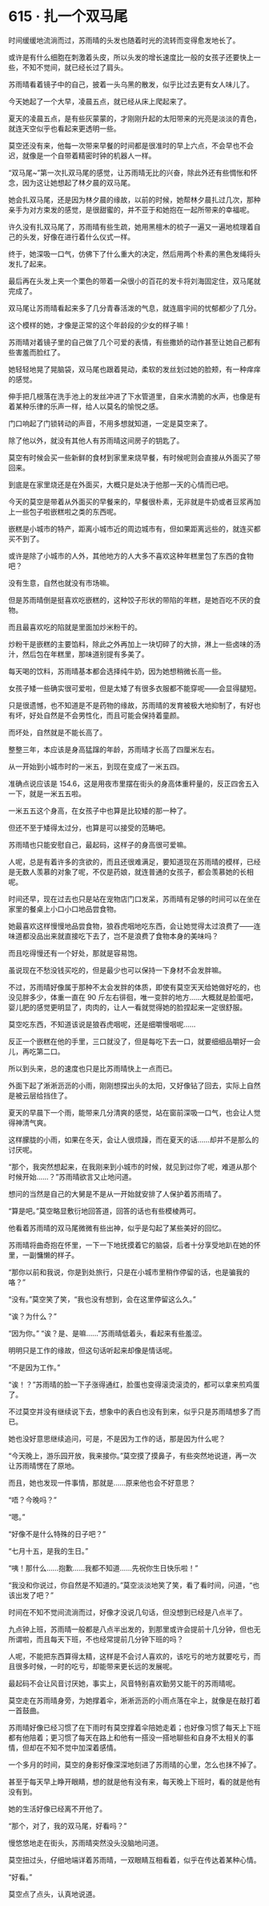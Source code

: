 # 615 · 扎一个双马尾

时间缓缓地流淌而过，苏雨晴的头发也随着时光的流转而变得愈发地长了。

或许是有什么细胞在刺激着头皮，所以头发的增长速度比一般的女孩子还要快上一些，不知不觉间，就已经长过了肩头。

苏雨晴看着镜子中的自己，披着一头乌黑的散发，似乎比过去更有女人味儿了。

今天她起了一个大早，凌晨五点，就已经从床上爬起来了。

夏天的凌晨五点，是有些灰蒙蒙的，才刚刚升起的太阳带来的光亮是淡淡的青色，就连天空似乎也看起来更透明一些。

莫空还没有来，他每一次带来早餐的时间都是很准时的早上六点，不会早也不会迟，就像是一个自带着精密时钟的机器人一样。

“双马尾~”第一次扎双马尾的感觉，让苏雨晴无比的兴奋，除此外还有些惆怅和怀念，因为这让她想起了林夕晨的双马尾。

她会扎双马尾，还是因为林夕晨的缘故，以前的时候，她帮林夕晨扎过几次，那种亲手为对方束发的感觉，是很甜蜜的，并不亚于和她抱在一起所带来的幸福呢。

许久没有扎双马尾了，苏雨晴有些生疏，她用黑檀木的梳子一遍又一遍地梳理着自己的头发，好像在进行着什么仪式一样。

终于，她深吸一口气，仿佛下了什么重大的决定，然后用两个朴素的黑色发绳将头发扎了起来。

最后再在头发上夹一个栗色的带着一朵很小的百花的发卡将刘海固定住，双马尾就完成了。

双马尾让苏雨晴看起来多了几分青春活泼的气息，就连眉宇间的忧郁都少了几分。

这个模样的她，才像是正常的这个年龄段的少女的样子嘛！

苏雨晴对着镜子里的自己做了几个可爱的表情，有些撒娇的动作甚至让她自己都有些害羞而脸红了。

她轻轻地晃了晃脑袋，双马尾也跟着晃动，柔软的发丝划过她的脸颊，有一种痒痒的感觉。

伸手把几根落在洗手池上的发丝冲进了下水管道里，自来水清脆的水声，也像是有着某种乐律的乐声一样，给人以莫名的愉悦之感。

门口响起了门锁转动的声音，不用多想就知道，一定是莫空来了。

除了他以外，就没有其他人有苏雨晴这间房子的钥匙了。

莫空有时候会买一些新鲜的食材到家里来烧早餐，有时候呢则会直接从外面买了带回来。

到底是在家里烧还是在外面买，大概只是处决于他那一天的心情而已吧。

今天的莫空是带着从外面买的早餐来的，早餐很朴素，无非就是牛奶或者豆浆再加上一些包子啦嵌糕啦之类的东西呢。

嵌糕是小城市的特产，距离小城市近的周边城市有，但如果距离远些的，就连买都买不到了。

或许是除了小城市的人外，其他地方的人大多不喜欢这种年糕里包了东西的食物吧？

没有生意，自然也就没有市场嘛。

但是苏雨晴倒是挺喜欢吃嵌糕的，这种饺子形状的带陷的年糕，是她百吃不厌的食物。

而且最喜欢吃的陷就是里面加炒米粉干的。

炒粉干是嵌糕的主要馅料，除此之外再加上一块切碎了的大排，淋上一些卤味的汤汁，然后包在年糕里，那味道别提有多美了。

每天喝的饮料，苏雨晴基本都会选择纯牛奶，因为她想稍微长高一些。

女孩子矮一些确实很可爱啦，但是太矮了有很多衣服都不能穿呢——会显得腿短。

只是很遗憾，也不知道是不是药物的缘故，苏雨晴的发育被极大地抑制了，有好也有坏，好处自然是不会男性化，而且可能会保持着童颜。

而坏处，自然就是不能长高了。

整整三年，本应该是身高猛蹿的年龄，苏雨晴才长高了四厘米左右。

从一开始到小城市时的一米五，到现在变成了一米五四。

准确点说应该是 154.6，这是用夜市里摆在街头的身高体重秤量的，反正四舍五入一下，就是一米五五啦。

一米五五这个身高，在女孩子中也算是比较矮的那一种了。

但还不至于矮得太过分，也算是可以接受的范畴吧。

苏雨晴也只能安慰自己，最起码，这样子的身高很可爱嘛。

人呢，总是有着许多的贪欲的，而且还很难满足，要知道现在苏雨晴的模样，已经是无数人羡慕的对象了呢，不仅是药娘，就连普通的女孩子，都会羡慕她的长相呢。

时间还早，现在过去也只是站在宠物店门口发呆，苏雨晴有足够的时间可以在坐在家里的餐桌上小口小口地品尝食物。

她最喜欢这样慢慢地品尝食物，狼吞虎咽地吃东西，会让她觉得太过浪费了——连味道都没品出来就直接吃下去了，岂不是浪费了食物本身的美味吗？

而且吃得慢还有一个好处，那就是容易饱。

虽说现在不愁没钱买吃的，但是最少也可以保持一下身材不会发胖嘛。

不过，苏雨晴好像属于那种不太会发胖的体质，即使有莫空天天给她做好吃的，也没见胖多少，体重一直在 90 斤左右徘徊，唯一变胖的地方……大概就是脸蛋吧，婴儿肥的感觉更明显了，肉肉的，让人一看就觉得她的脸捏起来一定很舒服。

莫空吃东西，不知道该说是狼吞虎咽呢，还是细嚼慢咽呢……

反正一个嵌糕在他的手里，三口就没了，但是每吃下去一口，就要细细品嚼好一会儿，再吃第二口。

所以到头来，总的速度也只是比苏雨晴快上一点而已。

外面下起了淅淅沥沥的小雨，刚刚想探出头的太阳，又好像钻了回去，实际上自然是被云层给挡住了。

夏天的早晨下一个雨，能带来几分清爽的感觉，站在窗前深吸一口气，也会让人觉得神清气爽。

这样朦胧的小雨，如果在冬天，会让人很烦躁，而在夏天的话……却并不是那么的讨厌呢。

“那个，我突然想起来，在我刚来到小城市的时候，就见到过你了呢，难道从那个时候开始……？”苏雨晴欲言又止地问道。

想问的当然是自己的大舅是不是从一开始就安排了人保护着苏雨晴了。

“算是吧。”莫空略显敷衍地回答道，回答的话也有些模棱两可。

他看着苏雨晴的双马尾微微有些出神，似乎是勾起了某些美好的回忆。

苏雨晴将曲奇抱在怀里，一下一下地抚摸着它的脑袋，后者十分享受地趴在她的怀里，一副慵懒的样子。

“那你以前和我说，你是到处旅行，只是在小城市里稍作停留的话，也是骗我的咯？”

“没有。”莫空笑了笑，“我也没有想到，会在这里停留这么久。”

“诶？为什么？”

“因为你。”
“诶？是、是嘛……”苏雨晴低着头，看起来有些羞涩。

明明只是工作的缘故，但这句话听起来却像是情话呢。

“不是因为工作。”

“诶！？”苏雨晴的脸一下子涨得通红，脸蛋也变得滚烫滚烫的，都可以拿来煎鸡蛋了。

不过莫空并没有继续说下去，想象中的表白也没有到来，似乎只是苏雨晴想多了而已。

她也没好意思继续追问，可是，不是因为工作的话，那是因为什么呢？

“今天晚上，游乐园开放，我来接你。”莫空摸了摸鼻子，有些突然地说道，再一次让苏雨晴愣在了原地。

而且，她也发现一件事情，那就是……原来他也会不好意思？

“唔？今晚吗？”

“嗯。”

“好像不是什么特殊的日子吧？”

“七月十五，是我的生日。”

“咦！那什么……抱歉……我都不知道……先祝你生日快乐啦！”

“我没和你说过，你自然是不知道的。”莫空淡淡地笑了笑，看了看时间，问道，“也该出发了吧？”

时间在不知不觉间流淌而过，好像才没说几句话，但没想到已经是八点半了。

九点钟上班，苏雨晴一般都是八点半出发的，到那里或许会提前十几分钟，但也无所谓啦，而且每天下班，不也经常提前几分钟下班的吗？

人呢，不能把东西算得太精，这样是不会讨人喜欢的，该吃亏的地方就要吃亏，而且很多时候，一时的吃亏，却能带来更长远的发展呢。

最起码不会让风音讨厌她，事实上，风音特别喜欢勤劳又能干的苏雨晴呢。

莫空走在苏雨晴身旁，为她撑着伞，淅淅沥沥的小雨点落在伞上，就像是在敲打着一首鼓曲。

苏雨晴好像已经习惯了在下雨时有莫空撑着伞陪她走着；也好像习惯了每天上下班都有他陪着；更习惯了每天在路上和他有一搭没一搭地聊些和自身不太相关的事情，但却在不知不觉中加深着感情。

一个多月的时间，莫空的身影好像深深地刻进了苏雨晴的心里，怎么也抹不掉了。

甚至于每天早上睁开眼睛，想的就是他有没有来，每天晚上下班时，看的就是他有没有到。

她的生活好像已经离不开他了。

“那个，对了，我的双马尾，好看吗？”

慢悠悠地走在街头，苏雨晴突然没头没脑地问道。

莫空扭过头，仔细地端详着苏雨晴，一双眼睛互相看着，似乎在传达着某种心情。

“好看。”

莫空点了点头，认真地说道。
